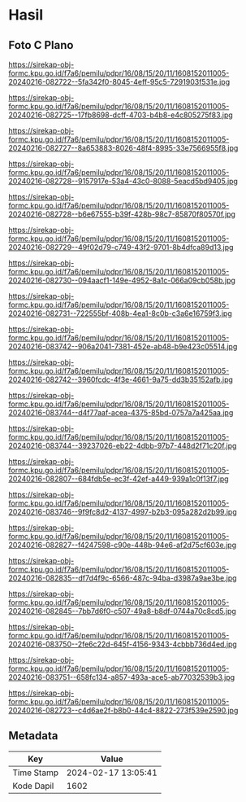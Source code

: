# Hasil

## Foto C Plano

https://sirekap-obj-formc.kpu.go.id/f7a6/pemilu/pdpr/16/08/15/20/11/1608152011005-20240216-082722--5fa342f0-8045-4eff-95c5-7291903f531e.jpg

https://sirekap-obj-formc.kpu.go.id/f7a6/pemilu/pdpr/16/08/15/20/11/1608152011005-20240216-082725--17fb8698-dcff-4703-b4b8-e4c805275f83.jpg

https://sirekap-obj-formc.kpu.go.id/f7a6/pemilu/pdpr/16/08/15/20/11/1608152011005-20240216-082727--8a653883-8026-48f4-8995-33e7566955f8.jpg

https://sirekap-obj-formc.kpu.go.id/f7a6/pemilu/pdpr/16/08/15/20/11/1608152011005-20240216-082728--9157917e-53a4-43c0-8088-5eacd5bd9405.jpg

https://sirekap-obj-formc.kpu.go.id/f7a6/pemilu/pdpr/16/08/15/20/11/1608152011005-20240216-082728--b6e67555-b39f-428b-98c7-85870f80570f.jpg

https://sirekap-obj-formc.kpu.go.id/f7a6/pemilu/pdpr/16/08/15/20/11/1608152011005-20240216-082729--49f02d79-c749-43f2-9701-8b4dfca89d13.jpg

https://sirekap-obj-formc.kpu.go.id/f7a6/pemilu/pdpr/16/08/15/20/11/1608152011005-20240216-082730--094aacf1-149e-4952-8a1c-066a09cb058b.jpg

https://sirekap-obj-formc.kpu.go.id/f7a6/pemilu/pdpr/16/08/15/20/11/1608152011005-20240216-082731--722555bf-408b-4ea1-8c0b-c3a6e16759f3.jpg

https://sirekap-obj-formc.kpu.go.id/f7a6/pemilu/pdpr/16/08/15/20/11/1608152011005-20240216-083742--906a2041-7381-452e-ab48-b9e423c05514.jpg

https://sirekap-obj-formc.kpu.go.id/f7a6/pemilu/pdpr/16/08/15/20/11/1608152011005-20240216-082742--3960fcdc-4f3e-4661-9a75-dd3b35152afb.jpg

https://sirekap-obj-formc.kpu.go.id/f7a6/pemilu/pdpr/16/08/15/20/11/1608152011005-20240216-083744--d4f77aaf-acea-4375-85bd-0757a7a425aa.jpg

https://sirekap-obj-formc.kpu.go.id/f7a6/pemilu/pdpr/16/08/15/20/11/1608152011005-20240216-083744--39237026-eb22-4dbb-97b7-448d2f71c20f.jpg

https://sirekap-obj-formc.kpu.go.id/f7a6/pemilu/pdpr/16/08/15/20/11/1608152011005-20240216-082807--684fdb5e-ec3f-42ef-a449-939a1c0f13f7.jpg

https://sirekap-obj-formc.kpu.go.id/f7a6/pemilu/pdpr/16/08/15/20/11/1608152011005-20240216-083746--9f9fc8d2-4137-4997-b2b3-095a282d2b99.jpg

https://sirekap-obj-formc.kpu.go.id/f7a6/pemilu/pdpr/16/08/15/20/11/1608152011005-20240216-082827--f4247598-c90e-448b-94e6-af2d75cf603e.jpg

https://sirekap-obj-formc.kpu.go.id/f7a6/pemilu/pdpr/16/08/15/20/11/1608152011005-20240216-082835--df7d4f9c-6566-487c-94ba-d3987a9ae3be.jpg

https://sirekap-obj-formc.kpu.go.id/f7a6/pemilu/pdpr/16/08/15/20/11/1608152011005-20240216-082845--7bb7d6f0-c507-49a8-b8df-0744a70c8cd5.jpg

https://sirekap-obj-formc.kpu.go.id/f7a6/pemilu/pdpr/16/08/15/20/11/1608152011005-20240216-083750--2fe6c22d-645f-4156-9343-4cbbb736d4ed.jpg

https://sirekap-obj-formc.kpu.go.id/f7a6/pemilu/pdpr/16/08/15/20/11/1608152011005-20240216-083751--658fc134-a857-493a-ace5-ab77032539b3.jpg

https://sirekap-obj-formc.kpu.go.id/f7a6/pemilu/pdpr/16/08/15/20/11/1608152011005-20240216-082723--c4d6ae2f-b8b0-44c4-8822-273f539e2590.jpg


## Metadata

| Key        | Value               |
| ---------- | ------------------- |
| Time Stamp | 2024-02-17 13:05:41 |
| Kode Dapil | 1602                |



